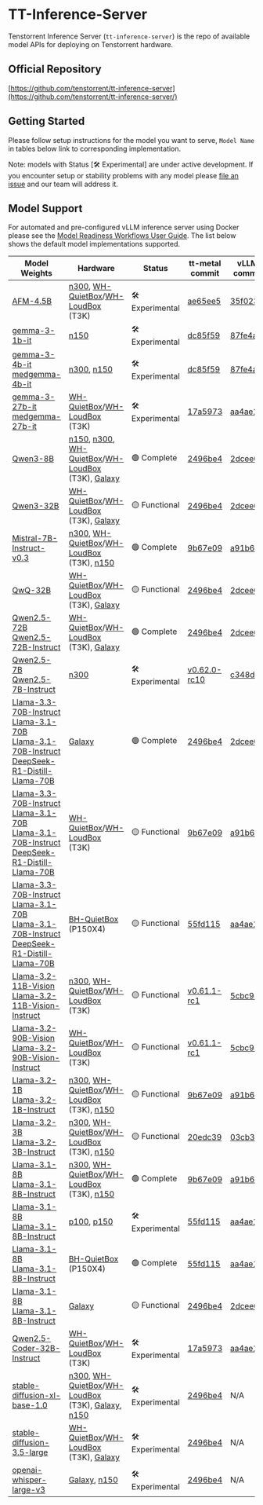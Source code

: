 # TT-Inference-Server

Tenstorrent Inference Server (`tt-inference-server`) is the repo of available model APIs for deploying on Tenstorrent hardware.

## Official Repository

[https://github.com/tenstorrent/tt-inference-server](https://github.com/tenstorrent/tt-inference-server/)


## Getting Started
Please follow setup instructions for the model you want to serve, `Model Name` in tables below link to corresponding implementation.

Note: models with Status [🛠️ Experimental] are under active development. If you encounter setup or stability problems with any model please [file an issue](https://github.com/tenstorrent/tt-inference-server/issues/new?template=Blank+issue) and our team will address it.

## Model Support

For automated and pre-configured vLLM inference server using Docker please see the [Model Readiness Workflows User Guide](docs/workflows_user_guide.md). The list below shows the default model implementations supported. 

| Model Weights | Hardware | Status | tt-metal commit | vLLM commit | Docker Image |
|---------------|----------|--------|-----------------|-------------|--------------|
| [AFM-4.5B](https://huggingface.co/arcee-ai/AFM-4.5B) | [n300](https://tenstorrent.com/hardware/wormhole), [WH-QuietBox](https://tenstorrent.com/hardware/tt-quietbox)/[WH-LoudBox](https://tenstorrent.com/hardware/tt-loudbox) (T3K) | 🛠️ Experimental | [ae65ee5](https://github.com/tenstorrent/tt-metal/tree/ae65ee5/models/tt_transformers) | [35f023f](https://github.com/tenstorrent/vllm/tree/35f023f) | [0.2.0-ae65ee5-35f023f](https://ghcr.io/tenstorrent/tt-inference-server/vllm-tt-metal-src-release-ubuntu-22.04-amd64:0.2.0-ae65ee5-35f023f) |
| [gemma-3-1b-it](https://huggingface.co/google/gemma-3-1b-it) | [n150](https://tenstorrent.com/hardware/wormhole) | 🛠️ Experimental | [dc85f59](https://github.com/tenstorrent/tt-metal/tree/dc85f59/models/tt_transformers) | [87fe4a4](https://github.com/tenstorrent/vllm/tree/87fe4a4) | [0.2.0-dc85f59-87fe4a4](https://ghcr.io/tenstorrent/tt-inference-server/vllm-tt-metal-src-release-ubuntu-22.04-amd64:0.2.0-dc85f59-87fe4a4) |
| [gemma-3-4b-it](https://huggingface.co/google/gemma-3-4b-it)<br/>[medgemma-4b-it](https://huggingface.co/google/medgemma-4b-it) | [n300](https://tenstorrent.com/hardware/wormhole), [n150](https://tenstorrent.com/hardware/wormhole) | 🛠️ Experimental | [dc85f59](https://github.com/tenstorrent/tt-metal/tree/dc85f59/models/tt_transformers) | [87fe4a4](https://github.com/tenstorrent/vllm/tree/87fe4a4) | [0.2.0-dc85f59-87fe4a4](https://ghcr.io/tenstorrent/tt-inference-server/vllm-tt-metal-src-release-ubuntu-22.04-amd64:0.2.0-dc85f59-87fe4a4) |
| [gemma-3-27b-it](https://huggingface.co/google/gemma-3-27b-it)<br/>[medgemma-27b-it](https://huggingface.co/google/medgemma-27b-it) | [WH-QuietBox](https://tenstorrent.com/hardware/tt-quietbox)/[WH-LoudBox](https://tenstorrent.com/hardware/tt-loudbox) (T3K) | 🛠️ Experimental | [17a5973](https://github.com/tenstorrent/tt-metal/tree/17a5973/models/tt_transformers) | [aa4ae1e](https://github.com/tenstorrent/vllm/tree/aa4ae1e) | [0.2.0-17a5973-aa4ae1e](https://ghcr.io/tenstorrent/tt-inference-server/vllm-tt-metal-src-release-ubuntu-22.04-amd64:0.2.0-17a5973-aa4ae1e) |
| [Qwen3-8B](https://huggingface.co/Qwen/Qwen3-8B) | [n150](https://tenstorrent.com/hardware/wormhole), [n300](https://tenstorrent.com/hardware/wormhole), [WH-QuietBox](https://tenstorrent.com/hardware/tt-quietbox)/[WH-LoudBox](https://tenstorrent.com/hardware/tt-loudbox) (T3K), [Galaxy](https://tenstorrent.com/hardware/galaxy) | 🟢 Complete | [2496be4](https://github.com/tenstorrent/tt-metal/tree/2496be4/models/tt_transformers) | [2dcee0c](https://github.com/tenstorrent/vllm/tree/2dcee0c) | [0.2.0-2496be4-2dcee0c](https://ghcr.io/tenstorrent/tt-inference-server/vllm-tt-metal-src-release-ubuntu-22.04-amd64:0.2.0-2496be4-2dcee0c) |
| [Qwen3-32B](https://huggingface.co/Qwen/Qwen3-32B) | [WH-QuietBox](https://tenstorrent.com/hardware/tt-quietbox)/[WH-LoudBox](https://tenstorrent.com/hardware/tt-loudbox) (T3K), [Galaxy](https://tenstorrent.com/hardware/galaxy) | 🟡 Functional | [2496be4](https://github.com/tenstorrent/tt-metal/tree/2496be4/models/tt_transformers) | [2dcee0c](https://github.com/tenstorrent/vllm/tree/2dcee0c) | [0.2.0-2496be4-2dcee0c](https://ghcr.io/tenstorrent/tt-inference-server/vllm-tt-metal-src-release-ubuntu-22.04-amd64:0.2.0-2496be4-2dcee0c) |
| [Mistral-7B-Instruct-v0.3](https://huggingface.co/mistralai/Mistral-7B-Instruct-v0.3) | [n300](https://tenstorrent.com/hardware/wormhole), [WH-QuietBox](https://tenstorrent.com/hardware/tt-quietbox)/[WH-LoudBox](https://tenstorrent.com/hardware/tt-loudbox) (T3K), [n150](https://tenstorrent.com/hardware/wormhole) | 🟢 Complete | [9b67e09](https://github.com/tenstorrent/tt-metal/tree/9b67e09/models/tt_transformers) | [a91b644](https://github.com/tenstorrent/vllm/tree/a91b644) | [0.2.0-9b67e09-a91b644](https://ghcr.io/tenstorrent/tt-inference-server/vllm-tt-metal-src-release-ubuntu-22.04-amd64:0.2.0-9b67e09-a91b644) |
| [QwQ-32B](https://huggingface.co/Qwen/QwQ-32B) | [WH-QuietBox](https://tenstorrent.com/hardware/tt-quietbox)/[WH-LoudBox](https://tenstorrent.com/hardware/tt-loudbox) (T3K), [Galaxy](https://tenstorrent.com/hardware/galaxy) | 🟡 Functional | [2496be4](https://github.com/tenstorrent/tt-metal/tree/2496be4/models/tt_transformers) | [2dcee0c](https://github.com/tenstorrent/vllm/tree/2dcee0c) | [0.2.0-2496be4-2dcee0c](https://ghcr.io/tenstorrent/tt-inference-server/vllm-tt-metal-src-release-ubuntu-22.04-amd64:0.2.0-2496be4-2dcee0c) |
| [Qwen2.5-72B](https://huggingface.co/Qwen/Qwen2.5-72B)<br/>[Qwen2.5-72B-Instruct](https://huggingface.co/Qwen/Qwen2.5-72B-Instruct) | [WH-QuietBox](https://tenstorrent.com/hardware/tt-quietbox)/[WH-LoudBox](https://tenstorrent.com/hardware/tt-loudbox) (T3K), [Galaxy](https://tenstorrent.com/hardware/galaxy) | 🟢 Complete | [2496be4](https://github.com/tenstorrent/tt-metal/tree/2496be4/models/tt_transformers) | [2dcee0c](https://github.com/tenstorrent/vllm/tree/2dcee0c) | [0.2.0-2496be4-2dcee0c](https://ghcr.io/tenstorrent/tt-inference-server/vllm-tt-metal-src-release-ubuntu-22.04-amd64:0.2.0-2496be4-2dcee0c) |
| [Qwen2.5-7B](https://huggingface.co/Qwen/Qwen2.5-7B)<br/>[Qwen2.5-7B-Instruct](https://huggingface.co/Qwen/Qwen2.5-7B-Instruct) | [n300](https://tenstorrent.com/hardware/wormhole) | 🛠️ Experimental | [v0.62.0-rc10](https://github.com/tenstorrent/tt-metal/tree/v0.62.0-rc10/models/tt_transformers) | [c348d08](https://github.com/tenstorrent/vllm/tree/c348d08) | [0.2.0-v0.62.0-rc10-c348d08](https://ghcr.io/tenstorrent/tt-inference-server/vllm-tt-metal-src-release-ubuntu-22.04-amd64:0.2.0-v0.62.0-rc10-c348d08) |
| [Llama-3.3-70B-Instruct](https://huggingface.co/meta-llama/Llama-3.3-70B-Instruct)<br/>[Llama-3.1-70B](https://huggingface.co/meta-llama/Llama-3.1-70B)<br/>[Llama-3.1-70B-Instruct](https://huggingface.co/meta-llama/Llama-3.1-70B-Instruct)<br/>[DeepSeek-R1-Distill-Llama-70B](https://huggingface.co/deepseek-ai/DeepSeek-R1-Distill-Llama-70B) | [Galaxy](https://tenstorrent.com/hardware/galaxy) | 🟢 Complete | [2496be4](https://github.com/tenstorrent/tt-metal/tree/2496be4/models/demos/llama3_70b_galaxy) | [2dcee0c](https://github.com/tenstorrent/vllm/tree/2dcee0c) | [0.2.0-2496be4-2dcee0c](https://ghcr.io/tenstorrent/tt-inference-server/vllm-tt-metal-src-release-ubuntu-22.04-amd64:0.2.0-2496be4-2dcee0c) |
| [Llama-3.3-70B-Instruct](https://huggingface.co/meta-llama/Llama-3.3-70B-Instruct)<br/>[Llama-3.1-70B](https://huggingface.co/meta-llama/Llama-3.1-70B)<br/>[Llama-3.1-70B-Instruct](https://huggingface.co/meta-llama/Llama-3.1-70B-Instruct)<br/>[DeepSeek-R1-Distill-Llama-70B](https://huggingface.co/deepseek-ai/DeepSeek-R1-Distill-Llama-70B) | [WH-QuietBox](https://tenstorrent.com/hardware/tt-quietbox)/[WH-LoudBox](https://tenstorrent.com/hardware/tt-loudbox) (T3K) | 🟡 Functional | [9b67e09](https://github.com/tenstorrent/tt-metal/tree/9b67e09/models/tt_transformers) | [a91b644](https://github.com/tenstorrent/vllm/tree/a91b644) | [0.2.0-9b67e09-a91b644](https://ghcr.io/tenstorrent/tt-inference-server/vllm-tt-metal-src-release-ubuntu-22.04-amd64:0.2.0-9b67e09-a91b644) |
| [Llama-3.3-70B-Instruct](https://huggingface.co/meta-llama/Llama-3.3-70B-Instruct)<br/>[Llama-3.1-70B](https://huggingface.co/meta-llama/Llama-3.1-70B)<br/>[Llama-3.1-70B-Instruct](https://huggingface.co/meta-llama/Llama-3.1-70B-Instruct)<br/>[DeepSeek-R1-Distill-Llama-70B](https://huggingface.co/deepseek-ai/DeepSeek-R1-Distill-Llama-70B) | [BH-QuietBox](https://tenstorrent.com/hardware/tt-quietbox) (P150X4) | 🟡 Functional | [55fd115](https://github.com/tenstorrent/tt-metal/tree/55fd115/models/tt_transformers) | [aa4ae1e](https://github.com/tenstorrent/vllm/tree/aa4ae1e) | [0.2.0-55fd115-aa4ae1e](https://ghcr.io/tenstorrent/tt-inference-server/vllm-tt-metal-src-release-ubuntu-22.04-amd64:0.2.0-55fd115-aa4ae1e) |
| [Llama-3.2-11B-Vision](https://huggingface.co/meta-llama/Llama-3.2-11B-Vision)<br/>[Llama-3.2-11B-Vision-Instruct](https://huggingface.co/meta-llama/Llama-3.2-11B-Vision-Instruct) | [n300](https://tenstorrent.com/hardware/wormhole), [WH-QuietBox](https://tenstorrent.com/hardware/tt-quietbox)/[WH-LoudBox](https://tenstorrent.com/hardware/tt-loudbox) (T3K) | 🟡 Functional | [v0.61.1-rc1](https://github.com/tenstorrent/tt-metal/tree/v0.61.1-rc1/models/tt_transformers) | [5cbc982](https://github.com/tenstorrent/vllm/tree/5cbc982) | [0.2.0-v0.61.1-rc1-5cbc982](https://ghcr.io/tenstorrent/tt-inference-server/vllm-tt-metal-src-release-ubuntu-22.04-amd64:0.2.0-v0.61.1-rc1-5cbc982) |
| [Llama-3.2-90B-Vision](https://huggingface.co/meta-llama/Llama-3.2-90B-Vision)<br/>[Llama-3.2-90B-Vision-Instruct](https://huggingface.co/meta-llama/Llama-3.2-90B-Vision-Instruct) | [WH-QuietBox](https://tenstorrent.com/hardware/tt-quietbox)/[WH-LoudBox](https://tenstorrent.com/hardware/tt-loudbox) (T3K) | 🟡 Functional | [v0.61.1-rc1](https://github.com/tenstorrent/tt-metal/tree/v0.61.1-rc1/models/tt_transformers) | [5cbc982](https://github.com/tenstorrent/vllm/tree/5cbc982) | [0.2.0-v0.61.1-rc1-5cbc982](https://ghcr.io/tenstorrent/tt-inference-server/vllm-tt-metal-src-release-ubuntu-22.04-amd64:0.2.0-v0.61.1-rc1-5cbc982) |
| [Llama-3.2-1B](https://huggingface.co/meta-llama/Llama-3.2-1B)<br/>[Llama-3.2-1B-Instruct](https://huggingface.co/meta-llama/Llama-3.2-1B-Instruct) | [n300](https://tenstorrent.com/hardware/wormhole), [WH-QuietBox](https://tenstorrent.com/hardware/tt-quietbox)/[WH-LoudBox](https://tenstorrent.com/hardware/tt-loudbox) (T3K), [n150](https://tenstorrent.com/hardware/wormhole) | 🟡 Functional | [9b67e09](https://github.com/tenstorrent/tt-metal/tree/9b67e09/models/tt_transformers) | [a91b644](https://github.com/tenstorrent/vllm/tree/a91b644) | [0.2.0-9b67e09-a91b644](https://ghcr.io/tenstorrent/tt-inference-server/vllm-tt-metal-src-release-ubuntu-22.04-amd64:0.2.0-9b67e09-a91b644) |
| [Llama-3.2-3B](https://huggingface.co/meta-llama/Llama-3.2-3B)<br/>[Llama-3.2-3B-Instruct](https://huggingface.co/meta-llama/Llama-3.2-3B-Instruct) | [n300](https://tenstorrent.com/hardware/wormhole), [WH-QuietBox](https://tenstorrent.com/hardware/tt-quietbox)/[WH-LoudBox](https://tenstorrent.com/hardware/tt-loudbox) (T3K), [n150](https://tenstorrent.com/hardware/wormhole) | 🟡 Functional | [20edc39](https://github.com/tenstorrent/tt-metal/tree/20edc39/models/tt_transformers) | [03cb300](https://github.com/tenstorrent/vllm/tree/03cb300) | [0.2.0-20edc39-03cb300](https://ghcr.io/tenstorrent/tt-inference-server/vllm-tt-metal-src-release-ubuntu-22.04-amd64:0.2.0-20edc39-03cb300) |
| [Llama-3.1-8B](https://huggingface.co/meta-llama/Llama-3.1-8B)<br/>[Llama-3.1-8B-Instruct](https://huggingface.co/meta-llama/Llama-3.1-8B-Instruct) | [n300](https://tenstorrent.com/hardware/wormhole), [WH-QuietBox](https://tenstorrent.com/hardware/tt-quietbox)/[WH-LoudBox](https://tenstorrent.com/hardware/tt-loudbox) (T3K), [n150](https://tenstorrent.com/hardware/wormhole) | 🟢 Complete | [9b67e09](https://github.com/tenstorrent/tt-metal/tree/9b67e09/models/tt_transformers) | [a91b644](https://github.com/tenstorrent/vllm/tree/a91b644) | [0.2.0-9b67e09-a91b644](https://ghcr.io/tenstorrent/tt-inference-server/vllm-tt-metal-src-release-ubuntu-22.04-amd64:0.2.0-9b67e09-a91b644) |
| [Llama-3.1-8B](https://huggingface.co/meta-llama/Llama-3.1-8B)<br/>[Llama-3.1-8B-Instruct](https://huggingface.co/meta-llama/Llama-3.1-8B-Instruct) | [p100](https://tenstorrent.com/hardware/blackhole), [p150](https://tenstorrent.com/hardware/blackhole) | 🛠️ Experimental | [55fd115](https://github.com/tenstorrent/tt-metal/tree/55fd115/models/tt_transformers) | [aa4ae1e](https://github.com/tenstorrent/vllm/tree/aa4ae1e) | [0.2.0-55fd115-aa4ae1e](https://ghcr.io/tenstorrent/tt-inference-server/vllm-tt-metal-src-release-ubuntu-22.04-amd64:0.2.0-55fd115-aa4ae1e) |
| [Llama-3.1-8B](https://huggingface.co/meta-llama/Llama-3.1-8B)<br/>[Llama-3.1-8B-Instruct](https://huggingface.co/meta-llama/Llama-3.1-8B-Instruct) | [BH-QuietBox](https://tenstorrent.com/hardware/tt-quietbox) (P150X4) | 🟢 Complete | [55fd115](https://github.com/tenstorrent/tt-metal/tree/55fd115/models/tt_transformers) | [aa4ae1e](https://github.com/tenstorrent/vllm/tree/aa4ae1e) | [0.2.0-55fd115-aa4ae1e](https://ghcr.io/tenstorrent/tt-inference-server/vllm-tt-metal-src-release-ubuntu-22.04-amd64:0.2.0-55fd115-aa4ae1e) |
| [Llama-3.1-8B](https://huggingface.co/meta-llama/Llama-3.1-8B)<br/>[Llama-3.1-8B-Instruct](https://huggingface.co/meta-llama/Llama-3.1-8B-Instruct) | [Galaxy](https://tenstorrent.com/hardware/galaxy) | 🟡 Functional | [2496be4](https://github.com/tenstorrent/tt-metal/tree/2496be4/models/tt_transformers) | [2dcee0c](https://github.com/tenstorrent/vllm/tree/2dcee0c) | [0.2.0-2496be4-2dcee0c](https://ghcr.io/tenstorrent/tt-inference-server/vllm-tt-metal-src-release-ubuntu-22.04-amd64:0.2.0-2496be4-2dcee0c) |
| [Qwen2.5-Coder-32B-Instruct](https://huggingface.co/Qwen/Qwen2.5-Coder-32B-Instruct) | [WH-QuietBox](https://tenstorrent.com/hardware/tt-quietbox)/[WH-LoudBox](https://tenstorrent.com/hardware/tt-loudbox) (T3K) | 🛠️ Experimental | [17a5973](https://github.com/tenstorrent/tt-metal/tree/17a5973/models/tt_transformers) | [aa4ae1e](https://github.com/tenstorrent/vllm/tree/aa4ae1e) | [0.2.0-17a5973-aa4ae1e](https://ghcr.io/tenstorrent/tt-inference-server/vllm-tt-metal-src-release-ubuntu-22.04-amd64:0.2.0-17a5973-aa4ae1e) |
| [stable-diffusion-xl-base-1.0](https://huggingface.co/stabilityai/stable-diffusion-xl-base-1.0) | [n300](https://tenstorrent.com/hardware/wormhole), [WH-QuietBox](https://tenstorrent.com/hardware/tt-quietbox)/[WH-LoudBox](https://tenstorrent.com/hardware/tt-loudbox) (T3K), [Galaxy](https://tenstorrent.com/hardware/galaxy), [n150](https://tenstorrent.com/hardware/wormhole) | 🛠️ Experimental | [2496be4](https://github.com/tenstorrent/tt-metal/tree/2496be4/models/tt_transformers) | N/A | [0.2.0-2496be4518bca0a7a5b497a4cda3cfe7e2f59756](https://ghcr.io/tenstorrent/tt-media-inference-server:0.2.0-2496be4518bca0a7a5b497a4cda3cfe7e2f59756) |
| [stable-diffusion-3.5-large](https://huggingface.co/stabilityai/stable-diffusion-3.5-large) | [WH-QuietBox](https://tenstorrent.com/hardware/tt-quietbox)/[WH-LoudBox](https://tenstorrent.com/hardware/tt-loudbox) (T3K), [Galaxy](https://tenstorrent.com/hardware/galaxy) | 🛠️ Experimental | [2496be4](https://github.com/tenstorrent/tt-metal/tree/2496be4/models/tt_transformers) | N/A | [0.2.0-2496be4518bca0a7a5b497a4cda3cfe7e2f59756](https://ghcr.io/tenstorrent/tt-media-inference-server:0.2.0-2496be4518bca0a7a5b497a4cda3cfe7e2f59756) |
| [openai-whisper-large-v3](https://huggingface.co/openai-whisper-large-v3) | [Galaxy](https://tenstorrent.com/hardware/galaxy), [n150](https://tenstorrent.com/hardware/wormhole) | 🛠️ Experimental | [2496be4](https://github.com/tenstorrent/tt-metal/tree/2496be4/models/demos/whisper) | N/A | [0.2.0-2496be4518bca0a7a5b497a4cda3cfe7e2f59756](https://ghcr.io/tenstorrent/tt-media-inference-server:0.2.0-2496be4518bca0a7a5b497a4cda3cfe7e2f59756) |
